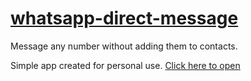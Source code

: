 # [whatsapp-direct-message](https://xbeat.github.io/whatsapp-direct-message/)

Message any number without adding them to contacts.

Simple app created for personal use. [Click here to open](https://xbeat.github.io/whatsapp-direct-message/)
